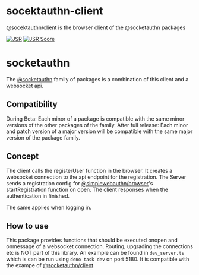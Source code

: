 # socektauthn-client
@socektauthn/client is the browser client of the @socketauthn packages

[![JSR](https://jsr.io/badges/@socketauthn/server-core)](https://jsr.io/@socketauthn/server-core) [![JSR Score](https://jsr.io/badges/@socketauthn/server-core/score)](https://jsr.io/@socketauthn/server-core)

# socketauthn
The [@socketauthn](https://jsr.io/@socketauthn) family of packages is a combination of this client and a websocket api.
## Compatibility
During Beta:
Each minor of a package is compatible with the same minor versions of the other packages of the family.
After full release:
Each minor and patch version of a major version will be compatible with the same major version of the package family.

## Concept
The client calls the registerUser function in the browser. It creates a websocket connection to the api endpoint for the registration. The Server sends a registration config for [@simplewebauthn/browser](https://simplewebauthn.dev/)'s startRegistration function on open. The client responses when the authentication in finished.

The same applies when logging in.
## How to use
This package provides functions that should be executed onopen and onmessage of a websocket connection. Routing, upgrading the connections etc is NOT part of this library. An example can be found in `dev_server.ts` which is can be run using `deno task dev` on port 5180. It is compatible with the exampe of [@socketauthn/client](https://github.com/oxydemeton/socketauthn-client)
